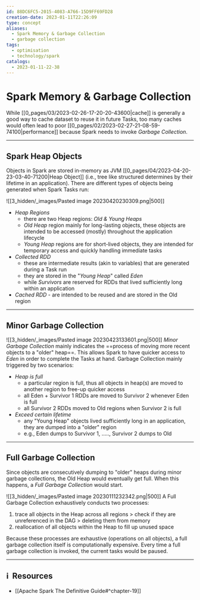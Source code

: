 ```yaml
---
id: 88DC6FC5-2015-4083-A766-15D9FF69FD28
creation-date: 2023-01-11T22:26:09
type: concept
aliases:
  - Spark Memory & Garbage Collection
  - garbage collection
tags:
  - optimisation
  - technology/spark
catalogs:
  - 2023-01-11-22-38
---
```


# Spark Memory & Garbage Collection 

While [[0_pages/03/2023-02-26-17-20-20-43600|cache]] is generally a good way to cache dataset to reuse it in future Tasks, too many caches would often lead to poor [[0_pages/02/2023-02-27-21-08-59-74100|performance]] because Spark needs to invoke *Garbage Collection*. 

---
## Spark Heap Objects

Objects in Spark are stored in-memory as JVM [[0_pages/04/2023-04-20-23-03-40-71200|Heap Object]] (i.e., tree like structured determines by their lifetime in an application). There are different types of objects being generated when Spark Tasks run: 

![[3_hidden/_images/Pasted image 20230420230309.png|500]]
- *Heap Regions* 
	- there are two Heap regions: *Old & Young Heaps*
	- *Old Heap* region mainly for long-lasting objects, these objects are intended to be accessed (mostly) throughout the application lifecycle
	- *Young Heap* regions are for short-lived objects, they are intended for temporary access and quickly handling immediate tasks
- *Collected RDD* 
	- these are intermediate results (akin to variables) that are generated during a Task run
	- they are stored in the "*Young Heap*" called *Eden*
	- while *Survivors* are reserved for RDDs that lived sufficiently long within an application
- *Cached RDD* - are intended to be reused and are stored in the Old region

---
## Minor Garbage Collection

![[3_hidden/_images/Pasted image 20230423133601.png|500]]
*Minor Garbage Collection* mainly indicates the ==process of moving more recent objects to a "older" heap==. This allows Spark to have quicker access to *Eden* in order to complete the Tasks at hand. Garbage Collection mainly triggered by two scenarios: 

- *Heap is full* 
	- a particular region is full, thus all objects in heap(s) are moved to another region to free-up quicker access
	- all Eden + Survivor 1 RDDs are moved to Survivor 2 whenever Eden is full
	- all Survivor 2 RDDs moved to Old regions when Survivor 2 is full
- *Exceed certain lifetime*
	- any "Young Heap" objects lived sufficiently long in an application, they are dumped into a "older" region
	- e.g., Eden dumps to Survivor 1, ....., Survivor 2 dumps to Old

---
## Full Garbage Collection

Since objects are consecutively dumping to "older" heaps during minor garbage collections, the Old Heap would eventually get full. When this happens, a *Full Garbage Collection* would start. 

![[3_hidden/_images/Pasted image 20230111232342.png|500]]
A Full Garbage Collection exhaustively conducts two processes: 
1. trace all objects in the Heap across all regions > check if they are unreferenced in the DAG > deleting them from memory
2. reallocation of all objects within the Heap to fill up unused space

Because these processes are exhaustive (operations on all objects), a full garbage collection itself is computationally expensive. Every time a full garbage collection is invoked, the current tasks would be paused. 

---
## ℹ️  Resources
- [[Apache Spark The Definitive Guide#^chapter-19]]